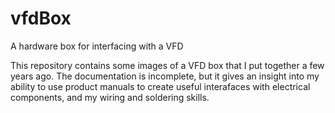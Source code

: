# vfdBox
A hardware box for interfacing with a VFD

This repository contains some images of a VFD box that I put together a few years ago. The documentation is incomplete, but it gives an insight into my ability to use product manuals to create useful interafaces with electrical components, and my wiring and soldering skills.
